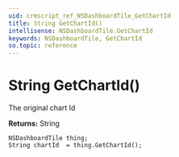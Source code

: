 ```yaml
---
uid: crmscript_ref_NSDashboardTile_GetChartId
title: String GetChartId()
intellisense: NSDashboardTile.GetChartId
keywords: NSDashboardTile, GetChartId
so.topic: reference
---
```


# String GetChartId()

The original chart Id

**Returns:** String

```crmscript
NSDashboardTile thing;
String chartId  = thing.GetChartId();
```

